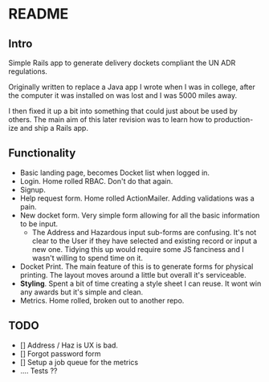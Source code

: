 # README

## Intro

Simple Rails app to generate delivery dockets compliant the UN ADR regulations.

Originally written to replace a Java app I wrote when I was in college, after the computer it was installed on was lost and I was 5000 miles away.

I then fixed it up a bit into something that could just about be used by others. The main aim of this later revision was to learn how to production-ize and ship a Rails app.

## Functionality

- Basic landing page, becomes Docket list when logged in.
- Login. Home rolled RBAC. Don't do that again.
- Signup.
- Help request form. Home rolled ActionMailer. Adding validations was a pain.
- New docket form. Very simple form allowing for all the basic information to be input.
  - The Address and Hazardous input sub-forms are confusing. It's not clear to the User if they have selected and existing record or input a new one. Tidying this up would require some JS fanciness and I wasn't willing to spend time on it.
- Docket Print. The main feature of this is to generate forms for physical printing. The layout moves around a little but overall it's serviceable. 
- **Styling**. Spent a bit of time creating a style sheet I can reuse. It wont win any awards but it's simple and clean.
- Metrics. Home rolled, broken out to another repo.

## TODO
- [] Address / Haz is UX is bad.
- [] Forgot password form
- [] Setup a job queue for the metrics
- .... Tests
??
